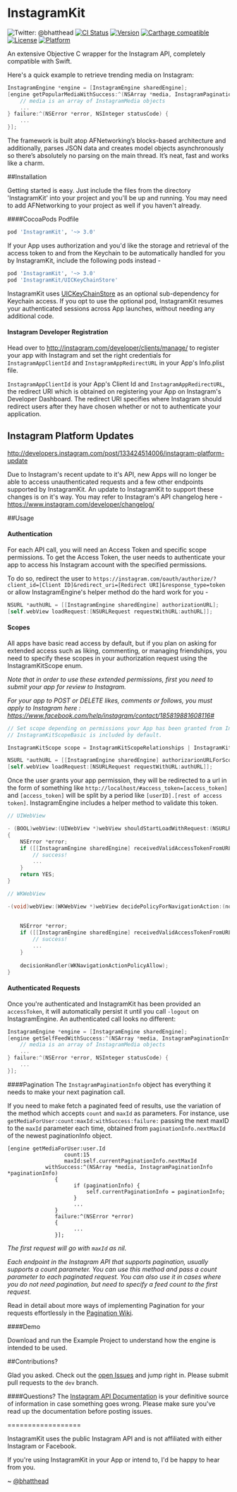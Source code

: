 InstagramKit
==================

![Twitter: @bhatthead](https://img.shields.io/badge/contact-@bhatthead-blue.svg?style=flat)
[![CI Status](http://img.shields.io/travis/shyambhat/InstagramKit.svg?style=flat)](https://travis-ci.org/shyambhat/InstagramKit.svg)
[![Version](https://img.shields.io/cocoapods/v/InstagramKit.svg?style=flat)](http://cocoadocs.org/docsets/InstagramKit)
[![Carthage compatible](https://img.shields.io/badge/Carthage-compatible-4BC51D.svg?style=flat)](https://github.com/Carthage/Carthage)
[![License](https://img.shields.io/cocoapods/l/InstagramKit.svg?style=flat)](http://cocoadocs.org/docsets/InstagramKit)
[![Platform](https://img.shields.io/cocoapods/p/InstagramKit.svg?style=flat)](http://cocoadocs.org/docsets/InstagramKit)

An extensive Objective C wrapper for the Instagram API, completely compatible with Swift.

Here's a quick example to retrieve trending media on Instagram:

```Objective-C
InstagramEngine *engine = [InstagramEngine sharedEngine];
[engine getPopularMediaWithSuccess:^(NSArray *media, InstagramPaginationInfo *paginationInfo) {
    // media is an array of InstagramMedia objects
    ...
} failure:^(NSError *error, NSInteger statusCode) {
    ...
}];
```

The framework is built atop AFNetworking’s blocks-based architecture and additionally, parses JSON data and creates model objects asynchronously so there’s absolutely no parsing on the main thread.
It’s neat, fast and works like a charm.

##Installation

Getting started is easy. Just include the files from the directory 'InstagramKit' into your project and you'll be up and running. You may need to add AFNetworking to your project as well if you haven't already.

####CocoaPods Podfile
```ruby
pod 'InstagramKit', '~> 3.0'
```
If your App uses authorization and you'd like the storage and retrieval of the access token to and from the Keychain to be automatically handled for you by InstagramKit, include the following pods instead -

```ruby
pod 'InstagramKit', '~> 3.0'
pod 'InstagramKit/UICKeyChainStore'
```
 
InstagramKit uses [UICKeyChainStore](https://github.com/kishikawakatsumi/UICKeyChainStore) as an optional sub-dependency for Keychain access. 
If you opt to use the optional pod, InstagramKit resumes your authenticated sessions across App launches, without needing any additional code.

#### Instagram Developer Registration
Head over to http://instagram.com/developer/clients/manage/ to register your app with Instagram and set the right credentials for ```InstagramAppClientId``` and ```InstagramAppRedirectURL``` in your App's Info.plist file. 

```InstagramAppClientId``` is your App's Client Id and ```InstagramAppRedirectURL```, the redirect URI which is obtained on registering your App on Instagram's Developer Dashboard.
The redirect URI specifies where Instagram should redirect users after they have chosen whether or not to authenticate your application. 

## Instagram Platform Updates
http://developers.instagram.com/post/133424514006/instagram-platform-update

Due to Instagram's recent update to it's API, new Apps will no longer be able to access unauthenticated requests and a few other endpoints supported by InstagramKit. An update to InstagramKit to support these changes is on it's way. 
You may refer to Instagram's API changelog here - https://www.instagram.com/developer/changelog/

##Usage

#### Authentication

For each API call, you will need an Access Token and specific scope permissions. To get the Access Token, the user needs to authenticate your app to access his Instagram account with the specified permissions.

To do so, redirect the user to ```https://instagram.com/oauth/authorize/?client_id=[Client ID]&redirect_uri=[Redirect URI]&response_type=token``` 
or allow InstagramEngine's helper method do the hard work for you - 

```Objective-C
NSURL *authURL = [[InstagramEngine sharedEngine] authorizationURL];
[self.webView loadRequest:[NSURLRequest requestWithURL:authURL]];
```

#### Scopes
All apps have basic read access by default, but if you plan on asking for extended access such as liking, commenting, or managing friendships, you need to specify these scopes in your authorization request using the InstagramKitScope enum. 

_Note that in order to use these extended permissions, first you need to submit your app for review to Instagram._

_For your app to POST or DELETE likes, comments or follows, you must apply to Instagram here : https://www.facebook.com/help/instagram/contact/185819881608116#_

```Objective-C
// Set scope depending on permissions your App has been granted from Instagram
// InstagramKitScopeBasic is included by default.

InstagramKitScope scope = InstagramKitScopeRelationships | InstagramKitScopeComments | InstagramKitScopeLikes; 

NSURL *authURL = [[InstagramEngine sharedEngine] authorizarionURLForScope:scope];
[self.webView loadRequest:[NSURLRequest requestWithURL:authURL]];
```

Once the user grants your app permission, they will be redirected to a url in the form of something like ```http://localhost/#access_token=[access_token]``` and ```[access_token]``` will be split by a period like ```[userID].[rest of access token]```. 
InstagramEngine includes a helper method to validate this token.

```Objective-C
// UIWebView

- (BOOL)webView:(UIWebView *)webView shouldStartLoadWithRequest:(NSURLRequest *)request navigationType:(UIWebViewNavigationType)navigationType
{
    NSError *error;
    if ([[InstagramEngine sharedEngine] receivedValidAccessTokenFromURL:request.URL error:&error]) {
        // success!
        ...
    }
    return YES;
}

// WKWebView

-(void)webView:(WKWebView *)webView decidePolicyForNavigationAction:(nonnull WKNavigationAction *)navigationAction decisionHandler:(nonnull void (^)(WKNavigationActionPolicy))decisionHandler {
 
    
    NSError *error;
    if ([[InstagramEngine sharedEngine] receivedValidAccessTokenFromURL:navigationAction.request.URL error:&error]) {
        // success!
        ...
    }
    
    decisionHandler(WKNavigationActionPolicyAllow);
}

```

#### Authenticated Requests

Once you're authenticated and InstagramKit has been provided an `accessToken`, it will automatically persist it until you call `-logout` on InstagramEngine. An authenticated call looks no different:

```Objective-C
InstagramEngine *engine = [InstagramEngine sharedEngine];
[engine getSelfFeedWithSuccess:^(NSArray *media, InstagramPaginationInfo *paginationInfo) {
    // media is an array of InstagramMedia objects
    ...
} failure:^(NSError *error, NSInteger statusCode) {
    ...
}];
```

####Pagination 
The `InstagramPaginationInfo` object has everything it needs to make your next pagination call. 

If you need to make fetch a paginated feed of results, use the variation of the method which accepts `count` and `maxId` as parameters.
For instance, use `getMediaForUser:count:maxId:withSuccess:failure:` passing the next maxID to the `maxId` parameter each time, obtained from `paginationInfo.nextMaxId` of the newest paginationInfo object.

```    
[engine getMediaForUser:user.Id 
                  count:15 
                  maxId:self.currentPaginationInfo.nextMaxId 
            withSuccess:^(NSArray *media, InstagramPaginationInfo *paginationInfo) 
               {
                     if (paginationInfo) {
                         self.currentPaginationInfo = paginationInfo;
                     }
                     ...
               } 
               failure:^(NSError *error) 
               {
                     ...
               }];
```

_The first request will go with `maxId` as nil._

_Each endpoint in the Instagram API that supports pagination, usually supports a count parameter.
You can use this method and pass a count parameter to each paginated request.
You can also use it in cases where you do not need pagination, but need to specify a feed count to the first request._


Read in detail about more ways of implementing Pagination for your requests effortlessly in the [Pagination Wiki](https://github.com/shyambhat/InstagramKit/wiki/Pagination).

####Demo

Download and run the Example Project to understand how the engine is intended to be used.

##Contributions?

Glad you asked. Check out the [open Issues](https://github.com/shyambhat/InstagramKit/issues?state=open) and jump right in. Please submit pull requests to the `dev` branch.


####Questions?
The [Instagram API Documentation](http://instagram.com/developer/endpoints/) is your definitive source of information in case something goes wrong. Please make sure you've read up the documentation before posting issues.

==================

InstagramKit uses the public Instagram API and is not affiliated with either Instagram or Facebook.

If you're using InstagramKit in your App or intend to, I'd be happy to hear from you.

~ [@bhatthead](https://twitter.com/bhatthead)
